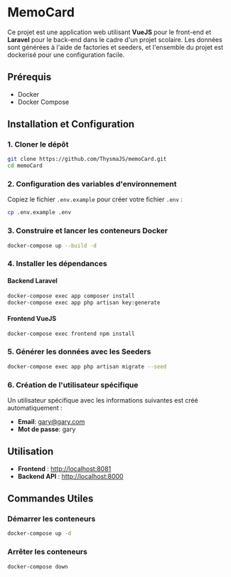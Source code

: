 
# MemoCard

Ce projet est une application web utilisant **VueJS** pour le front-end et **Laravel** pour le back-end dans le cadre d'un projet scolaire. Les données sont générées à l'aide de factories et seeders, et l'ensemble du projet est dockerisé pour une configuration facile.

## Prérequis

- Docker
- Docker Compose

## Installation et Configuration

### 1. Cloner le dépôt

```sh
git clone https://github.com/ThysmaJS/memoCard.git
cd memoCard
```

### 2. Configuration des variables d'environnement

Copiez le fichier `.env.example` pour créer votre fichier `.env` :

```sh
cp .env.example .env
```

### 3. Construire et lancer les conteneurs Docker

```sh
docker-compose up --build -d
```

### 4. Installer les dépendances

#### Backend Laravel

```sh
docker-compose exec app composer install
docker-compose exec app php artisan key:generate
```

#### Frontend VueJS

```sh
docker-compose exec frontend npm install
```

### 5. Générer les données avec les Seeders

```sh
docker-compose exec app php artisan migrate --seed
```

### 6. Création de l'utilisateur spécifique

Un utilisateur spécifique avec les informations suivantes est créé automatiquement :

- **Email**: gary@gary.com
- **Mot de passe**: gary

## Utilisation

- **Frontend** : [http://localhost:8081](http://localhost:8081)
- **Backend API** : [http://localhost:8000](http://localhost:8000)

## Commandes Utiles

### Démarrer les conteneurs

```sh
docker-compose up -d
```

### Arrêter les conteneurs

```sh
docker-compose down
```
